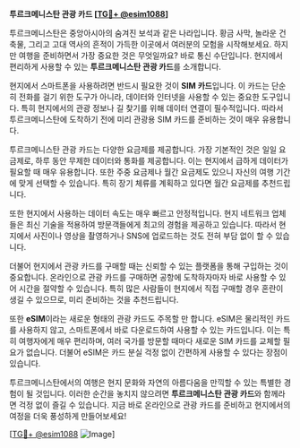 **투르크메니스탄 관광 카드 [[TG💪+ @esim1088](https://t.me/s/esim1088)]**

투르크메니스탄은 중앙아시아의 숨겨진 보석과 같은 나라입니다. 황금 사막, 놀라운 건축물, 그리고 고대 역사의 흔적이 가득한 이곳에서 여러분의 모험을 시작해보세요. 하지만 여행을 준비하면서 가장 중요한 것은 무엇일까요? 바로 통신 수단입니다. 현지에서 편리하게 사용할 수 있는 **투르크메니스탄 관광 카드**를 소개합니다.

현지에서 스마트폰을 사용하려면 반드시 필요한 것이 **SIM 카드**입니다. 이 카드는 단순히 전화를 걸기 위한 도구가 아니라, 데이터와 인터넷을 사용할 수 있는 중요한 도구입니다. 특히 현지에서의 관광 정보나 길 찾기를 위해 데이터 연결이 필수적입니다. 따라서 투르크메니스탄에 도착하기 전에 미리 관광용 SIM 카드를 준비하는 것이 매우 유용합니다.

투르크메니스탄 관광 카드는 다양한 요금제를 제공합니다. 가장 기본적인 것은 일일 요금제로, 하루 동안 무제한 데이터와 통화를 제공합니다. 이는 현지에서 급하게 데이터가 필요할 때 매우 유용합니다. 또한 주중 요금제나 월간 요금제도 있으니 자신의 여행 기간에 맞게 선택할 수 있습니다. 특히 장기 체류를 계획하고 있다면 월간 요금제를 추천드립니다.

또한 현지에서 사용하는 데이터 속도는 매우 빠르고 안정적입니다. 현지 네트워크 업체들은 최신 기술을 적용하여 방문객들에게 최고의 경험을 제공하고 있습니다. 따라서 현지에서 사진이나 영상을 촬영하거나 SNS에 업로드하는 것도 전혀 부담 없이 할 수 있습니다.

더불어 현지에서 관광 카드를 구매할 때는 신뢰할 수 있는 플랫폼을 통해 구입하는 것이 중요합니다. 온라인으로 관광 카드를 구매하면 공항에 도착하자마자 바로 사용할 수 있어 시간을 절약할 수 있습니다. 특히 많은 사람들이 현지에서 직접 구매할 경우 혼란이 생길 수 있으므로, 미리 준비하는 것을 추천드립니다.

또한 **eSIM**이라는 새로운 형태의 관광 카드도 주목할 만 합니다. eSIM은 물리적인 카드를 사용하지 않고, 스마트폰에서 바로 다운로드하여 사용할 수 있는 카드입니다. 이는 특히 여행자에게 매우 편리하며, 여러 국가를 방문할 때마다 새로운 SIM 카드를 교체할 필요가 없습니다. 더불어 eSIM은 카드 분실 걱정 없이 간편하게 사용할 수 있다는 장점이 있습니다.

투르크메니스탄에서의 여행은 현지 문화와 자연의 아름다움을 만끽할 수 있는 특별한 경험이 될 것입니다. 이러한 순간을 놓치지 않으려면 **투르크메니스탄 관광 카드**와 함께라면 걱정 없이 즐길 수 있습니다. 지금 바로 온라인으로 관광 카드를 준비하고 현지에서의 여정을 더욱 풍성하게 만들어보세요!

[[TG💪+ @esim1088](https://t.me/s/esim1088) ![Image](https://i.postimg.cc/Y0z9fWf4/image.png)]